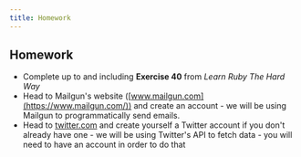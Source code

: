 ```yaml
---
title: Homework
---
```


## Homework
- Complete up to and including **Exercise 40** from *Learn Ruby The Hard Way*
- Head to Mailgun's website ([www.mailgun.com](https://www.mailgun.com/)) and create an account - we will be using Mailgun to programmatically send emails.
- Head to [twitter.com](https://twitter.com) and create yourself a Twitter account if you don't already have one - we will be using Twitter's API to fetch data - you will need to have an account in order to do that
